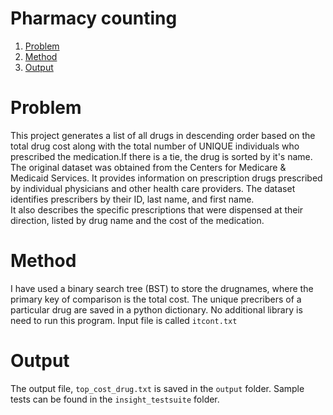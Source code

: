 # Pharmacy counting  
1. [Problem](README.md#problem)
2. [Method](README.md#method)
3. [Output](README.md#output)

# Problem

This project generates a list of all drugs in descending order based on the total drug cost 
along with the total number of UNIQUE individuals who prescribed the medication.If there is a tie, 
the drug is sorted by it's name. The original dataset was obtained from the Centers for Medicare 
& Medicaid Services. It provides information on prescription drugs prescribed by individual 
physicians and other health care providers. The dataset identifies prescribers by their ID, last name, and first name.  
It also describes the specific prescriptions that were dispensed at their direction, listed by 
drug name and the cost of the medication. 



# Method

I have used a binary search tree (BST) to store the drugnames, where the primary key of comparison is 
the total cost. The unique precribers of a particular drug are saved in a python dictionary. 
No additional library is need to run this program. Input file is called `itcont.txt`

# Output 

The output file, `top_cost_drug.txt` is saved in the `output` folder. Sample tests can be found in the 
`insight_testsuite` folder.




